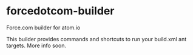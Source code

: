 forcedotcom-builder
===================

Force.com builder for atom.io


This builder provides commands and shortcuts to run your build.xml ant targets. More info soon.
